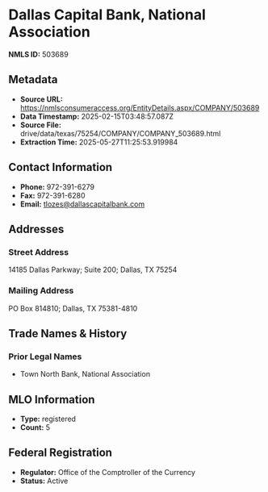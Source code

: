 # Dallas Capital Bank, National Association

**NMLS ID:** 503689

## Metadata
- **Source URL:** https://nmlsconsumeraccess.org/EntityDetails.aspx/COMPANY/503689
- **Data Timestamp:** 2025-02-15T03:48:57.087Z
- **Source File:** drive/data/texas/75254/COMPANY/COMPANY_503689.html
- **Extraction Time:** 2025-05-27T11:25:53.919984

## Contact Information
- **Phone:** 972-391-6279
- **Fax:** 972-391-6280
- **Email:** tlozes@dallascapitalbank.com

## Addresses
### Street Address
14185 Dallas Parkway; Suite 200; Dallas, TX 75254

### Mailing Address
PO Box 814810; Dallas, TX 75381-4810

## Trade Names & History
### Prior Legal Names
- Town North Bank, National Association

## MLO Information
- **Type:** registered
- **Count:** 5

## Federal Registration
- **Regulator:** Office of the Comptroller of the Currency
- **Status:** Active
